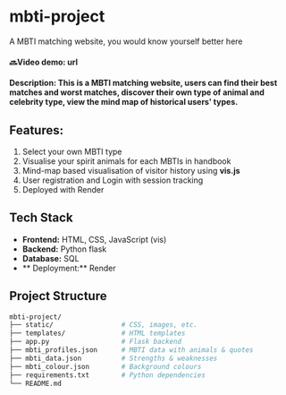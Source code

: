 # mbti-project
A MBTI matching website, you would know yourself better here
#### 🔜Video demo: url
#### Description: This is a MBTI matching website, users can find their best matches and worst matches, discover their own type of animal and celebrity type, view the mind map of historical users' types.
## Features:
1. Select your own MBTI type
2. Visualise your spirit animals for each MBTIs in handbook
3. Mind-map based visualisation of visitor history using **vis.js**
4. User registration and Login with session tracking
5. Deployed with Render

## Tech Stack
- **Frontend:** HTML, CSS, JavaScript (vis)
- **Backend:** Python flask
- **Database:** SQL
- ** Deployment:** Render

## Project Structure
```bash
mbti-project/
├── static/                 # CSS, images, etc.
├── templates/              # HTML templates
├── app.py                  # Flask backend
├── mbti_profiles.json      # MBTI data with animals & quotes
├── mbti_data.json          # Strengths & weaknesses
├── mbti_colour.json        # Background colours
├── requirements.txt        # Python dependencies
└── README.md

